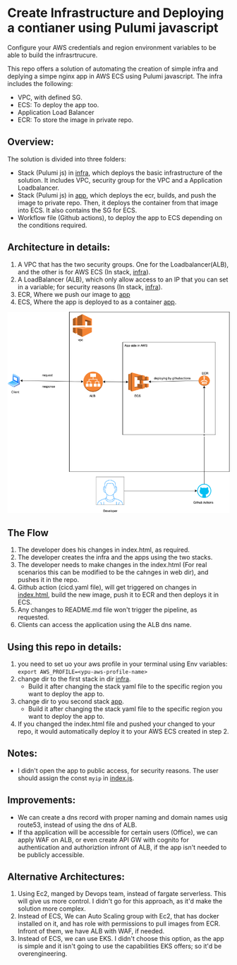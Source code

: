 # Create Infrastructure and Deploying a contianer using Pulumi javascript
Configure your AWS credentials and region environment variables to be able to build the infrasrtrucure.

This repo offers a solution of automating the creation of simple infra and deplying a simpe nginx app in AWS ECS using Pulumi javascript. The infra includes the following:
- VPC, with defined SG.
-  ECS: To deploy the app too.
-  Application Load Balancer
-  ECR: To store the image in private repo.
  
## Overview:
The solution is divided into three folders:
- Stack (Pulumi js) in [infra](./infra), which deploys the basic infrastructure of the solution. It includes VPC, security group for the VPC and a Application Loadbalancer.
- Stack (Pulumi js) in [app](./app), which deploys the ecr, builds, and push the image to private repo. Then, it deploys the container from that image into ECS. It also contains the SG for ECS.
- Workflow file (Github actions), to deploy the app to ECS depending on the conditions required.

## Architecture in details:
1. A VPC that has the two security groups. One for the Loadbalancer(ALB), and the other is for AWS ECS (In stack, [infra](./infra)).
2. A LoadBalancer (ALB), which only allow access to an IP that you can set in a variable; for security reasons (In stack, [infra](./infra)).
3. ECR, Where we push our image to [app](./app)
4. ECS, Where the app is deployed to as a container [app](./app).
   



![Image](arch.png)


## The Flow
1. The developer does his changes in index.html, as required. 
2. The developer creates the infra and the apps using the two stacks.
3. The developer needs to make changes in the index.html (For real scenarios this can be modified to be the cahnges in web dir), and pushes it in the repo.
4. Github action (cicd.yaml file), will get triggered on changes in [index.html](./web/index.html), build the new image, push it to ECR and then deploys it in ECS.
5. Any changes to README.md file won't trigger the pipeline, as requested.
6. Clients can access the application using the ALB dns name.



## Using this repo in details:
1. you need to set uo your aws profile in your terminal using Env variables:
   `export AWS_PROFILE=<ypu-aws-profile-name>`
2. change dir to the first stack in dir [infra](./infra). 
   - Build it after changing the stack yaml file to the specific region you want to deploy the app to.
3. change dir to you second stack [app](./app). 
   - Build it after changing the stack yaml file to the specific region you want to deploy the app to.
4. If you changed the index.html file and pushed your changed to your repo, it would automatically deploy it to your AWS ECS created in step 2.

## Notes:
- I didn't open the app to public access, for security reasons. The user should assign the const `myip` in [index.js](./infra/index.js).
  



## Improvements:
- We can create a dns record with proper naming and domain names usig route53, instead of using the dns of ALB.
- If tha application will be accessible for certain users (Office), we can apply WAF on ALB, or even create API GW with cognito for authentication and authoriztion infront of ALB, if the app isn't needed to be publicly accessible.

## Alternative Architectures:
1. Using Ec2, manged by Devops team, instead of fargate serverless. This will give us more control. I didn't go for this approach, as it'd make the solution more complex.
2. Instead of ECS, We can Auto Scaling group with Ec2, that has docker installed on it, and has role with permissions to pull images from ECR. Infront of them, we have ALB with WAF, if needed.
3. Instead of ECS, we can use EKS. I didn't choose this option, as the app is simple and it isn't going to use the capabilities EKS offers; so it'd be overengineering.
   





